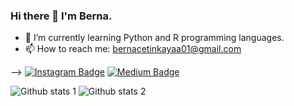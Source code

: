 ### Hi there 👋 I'm Berna.


- 🌱 I’m currently learning Python and R programming languages.
- 📫 How to reach me: bernacetinkayaa01@gmail.com


-->
[![Instagram Badge](https://img.shields.io/badge/-Instagram-C13584?style=flat-quare&labelColor=C13584&logo=instagram&logoColor=white&link=link)](https://www.instagram.com/bernaceetinkaya/?hl=tr)
[![Medium Badge](https://img.shields.io/badge/-Medium-757575?style=flat-quare&labelColor=757575&logo=Medium&logoColor=white&link=link)](https://medium.com/@bernacetinkayaa01)

![Github stats 1](https://github-readme-stats.vercel.app/api?username=bernacetinkaya&show_icons=true&theme=gradient) 
![Github stats 2](https://github-readme-stats.vercel.app/api?username=bernacetinkaya&show_icons=true&theme=radical)


